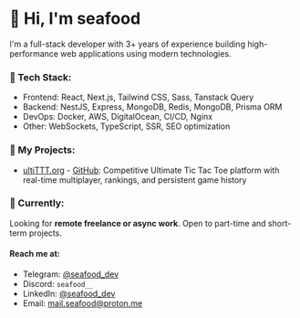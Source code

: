 # 👋 Hi, I'm seafood

I'm a full-stack developer with 3+ years of experience building high-performance web applications using modern technologies.

### 🔧 Tech Stack:
- Frontend: React, Next.js, Tailwind CSS, Sass, Tanstack Query
- Backend:  NestJS, Express, MongoDB, Redis, MongoDB, Prisma ORM
- DevOps:   Docker, AWS, DigitalOcean, CI/CD, Nginx
- Other:    WebSockets, TypeScript, SSR, SEO optimization

### 🧪 My Projects:
- [ultiTTT.org](https://ultittt.org) - [GitHub](https://github.com/seafoodd/ultiTTT): Competitive Ultimate Tic Tac Toe platform with real-time multiplayer, rankings, and persistent game history

### 🎯 Currently:
Looking for **remote freelance or async work**. Open to part-time and short-term projects.  
#### Reach me at:
- Telegram: [@seafood_dev](https://t.me/seafood_dev)  
- Discord:  `seafood__`
- LinkedIn: [@seafood_dev](https://www.linkedin.com/in/seafood-dev/)
- Email:    [mail.seafood@proton.me](mailto:mail.seafood@proton.me)
